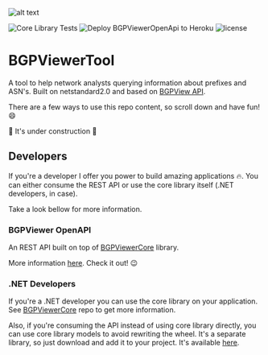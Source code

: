 ![alt text](https://github.com/wallacemariadeandrade/BGPViewerTool/blob/master/bgpviewerlogo_480x270.png)

![Core Library Tests](https://github.com/wallacemariadeandrade/BGPViewerTool/workflows/Core%20Library%20Tests/badge.svg)
![Deploy BGPViewerOpenApi to Heroku](https://github.com/wallacemariadeandrade/BGPViewerTool/workflows/Deploy%20BGPViewerOpenApi%20to%20Heroku/badge.svg)
![license](https://img.shields.io/github/license/wallacemariadeandrade/BGPViewerTool)

# BGPViewerTool

A tool to help network analysts querying information about prefixes and ASN's. Built on netstandard2.0 and based on [BGPView API](https://bgpview.docs.apiary.io/#reference).

There are a few ways to use this repo content, so scroll down and have fun! :smile:

:construction: It's under construction :construction:

## Developers
If you're a developer I offer you power to build amazing applications :fire:. You can either consume the REST API or use the core library itself (.NET developers, in case).

Take a look bellow for more information.

### BGPViewer OpenAPI
An REST API built on top of [BGPViewerCore](https://github.com/wallacemariadeandrade/BGPViewerTool/tree/master/BGPViewerCore) library.

More information [here](https://github.com/wallacemariadeandrade/BGPViewerTool/tree/master/BGPViewerOpenApi). Check it out! :wink:

### .NET Developers
If you're a .NET developer you can use the core library on your application. See [BGPViewerCore](https://github.com/wallacemariadeandrade/BGPViewerTool/tree/master/BGPViewerCore) repo to get more information. 

Also, if you're consuming the API instead of using core library directly, you can use core library models to avoid rewriting the wheel. It's a separate library, so just download and add it to your project. It's available [here](https://www.nuget.org/packages/BGPViewerCore.Models/).